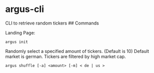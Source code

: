# argus-cli
CLI to retrieve random tickers ## Commands 

Landing Page:

`argus init`

Randomly select a specified amount of tickers. (Default is 10)
Default market is german. Tickers are filtered by high market cap.

`argus shuffle [-a] <amount> [-m] < de | us >`


